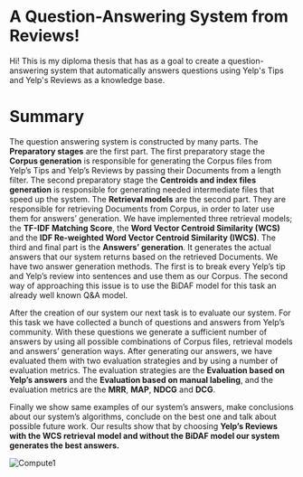 # A Question-Answering System from Reviews!

Hi! This is my diploma thesis that has as a goal to create a question-answering system that automatically answers questions using Yelp's Tips and Yelp's Reviews as a knowledge base.

# Summary

The question answering system is constructed by many parts. The **Preparatory stages** are the first part. The first preparatory stage the **Corpus generation** is responsible for generating the Corpus files from Yelp’s Tips and Yelp’s Reviews by passing their Documents from a length filter. The second preparatory stage the **Centroids and index files generation** is responsible for generating needed intermediate files that speed up the system. The **Retrieval models** are the second part. They are responsible for retrieving Documents from Corpus, in order to later use them for answers’ generation. We have implemented three retrieval models; the **TF-IDF Matching Score**, the **Word Vector Centroid Similarity (WCS)** and the **IDF Re-weighted Word Vector Centroid Similarity (IWCS)**. The third and final part is the **Answers’ generation**. It generates the actual answers that our system returns based on the retrieved Documents. We have two answer generation methods. The first is to break every Yelp’s tip and Yelp’s review into sentences and use them as our Corpus. The second way of approaching this issue is to use the BiDAF model for this task an already well known Q&A model.

After the creation of our system our next task is to evaluate our system. For this task we have collected a bunch of questions and answers from Yelp’s community. With these questions we generate a sufficient number of answers by using all possible combinations of Corpus files, retrieval models and answers’ generation ways. After generating our answers, we have evaluated them with two evaluation strategies and by using a number of evaluation metrics. The evaluation strategies are the **Evaluation based on Yelp’s answers** and the **Evaluation based on manual labeling**, and the evaluation metrics are the **MRR**, **MAP**, **NDCG** and **DCG**.

Finally we show same examples of our system’s answers, make conclusions about our system’s algorithms, conclude on the best one and talk about possible future work. Our results show that by choosing **Yelp’s Reviews with the WCS retrieval model and without the BiDAF model our system generates the best answers.**

![Compute1](https://user-images.githubusercontent.com/10975341/144014105-c06c357a-2a85-40cb-ae94-207a89d9cb32.png)
